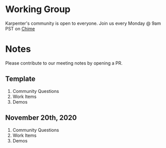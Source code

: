 # Working Group
Karpenter's community is open to everyone. Join us every Monday @ 9am PST on [Chime](https://chime.aws/7264444886)

# Notes
Please contribute to our meeting notes by opening a PR.

## Template
1. Community Questions
2. Work Items
3. Demos

## November 20th, 2020
1. Community Questions
2. Work Items
3. Demos
